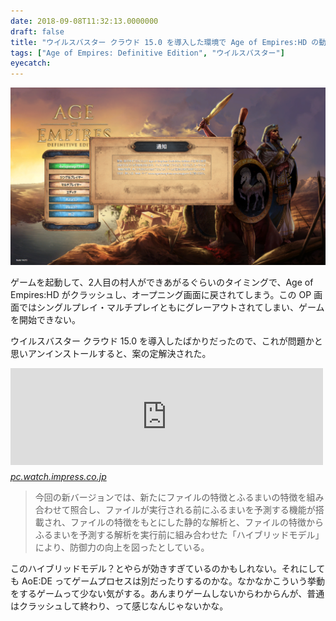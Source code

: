 ```yaml
---
date: 2018-09-08T11:32:13.0000000
draft: false
title: "ウイルスバスター クラウド 15.0 を導入した環境で Age of Empires:HD の動作が妨げられる"
tags: ["Age of Empires: Definitive Edition", "ウイルスバスター"]
eyecatch: 
---
```

<p><span itemscope itemtype="http://schema.org/Photograph"><img src="20180908112628.png" alt="f:id:daruyanagi:20180908112628p:plain" title="f:id:daruyanagi:20180908112628p:plain" class="hatena-fotolife" itemprop="image"></span></p><p>ゲームを起動して、2人目の村人ができあがるぐらいのタイミングで、Age of Empires:HD がクラッシュし、オープニング画面に戻されてしまう。この OP 画面ではシングルプレイ・マルチプレイともにグレーアウトされてしまい、ゲームを開始できない。</p><p>ウイルスバスター クラウド 15.0 を導入したばかりだったので、これが問題かと思いアンインストールすると、案の定解決された。</p><p><iframe src="https://hatenablog-parts.com/embed?url=https%3A%2F%2Fpc.watch.impress.co.jp%2Fdocs%2Fnews%2F1141837.html" title="トレンドマイクロ、AIスキャンを強化した「ウイルスバスター」シリーズ最新版  ～「決済保護ブラウザ」機能なども新搭載" class="embed-card embed-webcard" scrolling="no" frameborder="0" style="display: block; width: 100%; height: 155px; max-width: 500px; margin: 10px 0px;"></iframe><cite class="hatena-citation"><a href="https://pc.watch.impress.co.jp/docs/news/1141837.html">pc.watch.impress.co.jp</a></cite><br />
</p>

<blockquote>
<p>今回の新バージョンでは、新たにファイルの特徴とふるまいの特徴を組み合わせて照合し、ファイルが実行される前にふるまいを予測する機能が搭載され、ファイルの特徴をもとにした静的な解析と、ファイルの特徴からふるまいを予測する解析を実行前に組み合わせた「ハイブリッドモデル」により、防御力の向上を図ったとしている。</p>

</blockquote>
<p>このハイブリッドモデル？とやらが効きすぎているのかもしれない。それにしても AoE:DE ってゲームプロセスは別だったりするのかな。なかなかこういう挙動をするゲームって少ない気がする。あんまりゲームしないからわからんが、普通はクラッシュして終わり、って感じなんじゃないかな。</p>
